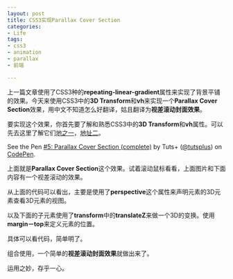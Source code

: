 ```yaml
---
layout: post
title: CSS3实现Parallax Cover Section
categories:
- Life
tags:
- css3
- animation
- parallax
- 前端

---
```


上一篇文章使用了CSS3种的**repeating-linear-gradient**属性来实现了背景平铺的效果。今天来使用CSS3中的**3D Transform**和**vh**来实现一个**Parallax Cover Section**效果，用中文不知道怎么好翻译，姑且翻译为**视差滚动封面效果**。

要实现这个效果，你首先要了解和熟悉CSS3中的**3D Transform**和**vh**属性。可以先去这里了解它们[地之一](http://blog.ilikecss.com/responsive-new-units-vw-vh/)，[地址二](http://www.zhangxinxu.com/wordpress/2012/09/css3-3d-transform-perspective-animate-transition/)。

<p data-height="268" data-theme-id="0" data-slug-hash="MweEVE" data-default-tab="result" data-user="tutsplus" class='codepen'>See the Pen <a href='http://codepen.io/tutsplus/pen/MweEVE/'>#5: Parallax Cover Section (complete)</a> by Tuts+ (<a href='http://codepen.io/tutsplus'>@tutsplus</a>) on <a href='http://codepen.io'>CodePen</a>.</p>
<script async src="//assets.codepen.io/assets/embed/ei.js"></script>

上面就是**Parallax Cover Section**这个效果。试着滚动鼠标看看，上面图片和下面内容有一个视差滚动的效果。

从上面的代码可以看出，主要是使用了**perspective**这个属性来声明元素的3D元素查看3D元素的视图。

以及下面的子元素使用了**transform**中的**translateZ**来做一个3D的变换。使用**margin－top**来定义元素的位置。

具体可以看代码，简单明了。

组合使用，一个简单的**视差滚动封面效果**就做出来了。

运用之妙，存乎一心。



